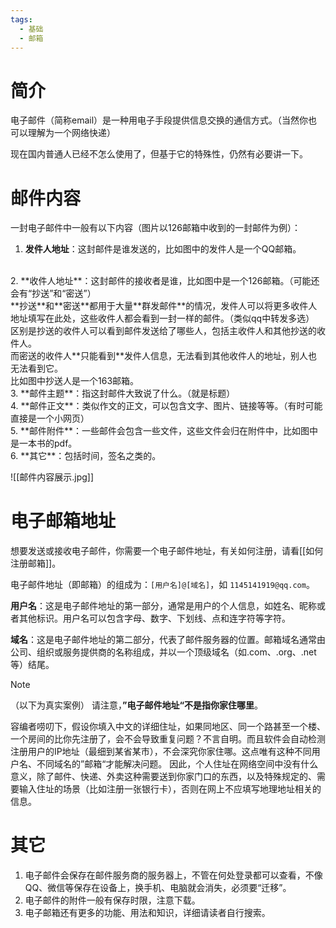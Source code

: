 ```yaml
---
tags:
  - 基础
  - 邮箱
---
```


# 简介

电子邮件（简称email）是一种用电子手段提供信息交换的通信方式。（当然你也可以理解为一个网络快递）

现在国内普通人已经不怎么使用了，但基于它的特殊性，仍然有必要讲一下。

# 邮件内容

一封电子邮件中一般有以下内容（图片以126邮箱中收到的一封邮件为例）：

1. **发件人地址**：这封邮件是谁发送的，比如图中的发件人是一个QQ邮箱。
<br>
2. **收件人地址**：这封邮件的接收者是谁，比如图中是一个126邮箱。（可能还会有“抄送”和“密送”）<br>
    **抄送**和**密送**都用于大量**群发邮件**的情况，发件人可以将更多收件人地址填写在此处，这些收件人都会看到一封一样的邮件。（类似qq中转发多选）<br>
    区别是抄送的收件人可以看到邮件发送给了哪些人，包括主收件人和其他抄送的收件人。<br>
    而密送的收件人**只能看到**发件人信息，无法看到其他收件人的地址，别人也无法看到它。<br>
    比如图中抄送人是一个163邮箱。
   <br>
3. **邮件主题**：指这封邮件大致说了什么。（就是标题）
<br>
4. **邮件正文**：类似作文的正文，可以包含文字、图片、链接等等。（有时可能直接是一个小网页）
<br>
5. **邮件附件**：一些邮件会包含一些文件，这些文件会归在附件中，比如图中是一本书的pdf。
<br>
6. **其它**：包括时间，签名之类的。

![[邮件内容展示.jpg]]
# 电子邮箱地址

想要发送或接收电子邮件，你需要一个电子邮件地址，有关如何注册，请看[[如何注册邮箱]]。

电子邮件地址（即邮箱）的组成为：`[用户名]@[域名]`，如 `1145141919@qq.com`。
 
**用户名**：这是电子邮件地址的第一部分，通常是用户的个人信息，如姓名、昵称或者其他标识。用户名可以包含字母、数字、下划线、点和连字符等字符。

**域名**：这是电子邮件地址的第二部分，代表了邮件服务器的位置。邮箱域名通常由公司、组织或服务提供商的名称组成，并以一个顶级域名（如.com、.org、.net等）结尾。

>[!NOTE]
>（以下为真实案例）
>请注意，**”电子邮件地址“不是指你家住哪里**。
>
>容编者唠叨下，假设你填入中文的详细住址，如果同地区、同一个路甚至一个楼、一个房间的比你先注册了，会不会导致重复问题？不言自明。而且软件会自动检测注册用户的IP地址（最细到某省某市），不会深究你家住哪。这点唯有这种不同用户名、不同域名的”邮箱“才能解决问题。
>因此，个人住址在网络空间中没有什么意义，除了邮件、快递、外卖这种需要送到你家门口的东西，以及特殊规定的、需要输入住址的场景（比如注册一张银行卡），否则在网上不应填写地理地址相关的信息。

# 其它

1. 电子邮件会保存在邮件服务商的服务器上，不管在何处登录都可以查看，不像QQ、微信等保存在设备上，换手机、电脑就会消失，必须要“迁移”。
2. 电子邮件的附件一般有保存时限，注意下载。
3. 电子邮箱还有更多的功能、用法和知识，详细请读者自行搜索。
